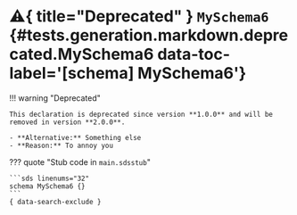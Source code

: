 [//]: # (DO NOT EDIT THIS FILE DIRECTLY. Instead, edit the corresponding stub file and execute `npm run docs:api`.)

# :warning:{ title="Deprecated" } <code class="doc-symbol doc-symbol-schema"></code> `MySchema6` {#tests.generation.markdown.deprecated.MySchema6 data-toc-label='[schema] MySchema6'}

!!! warning "Deprecated"

    This declaration is deprecated since version **1.0.0** and will be removed in version **2.0.0**.

    - **Alternative:** Something else
    - **Reason:** To annoy you

??? quote "Stub code in `main.sdsstub`"

    ```sds linenums="32"
    schema MySchema6 {}
    ```
    { data-search-exclude }
